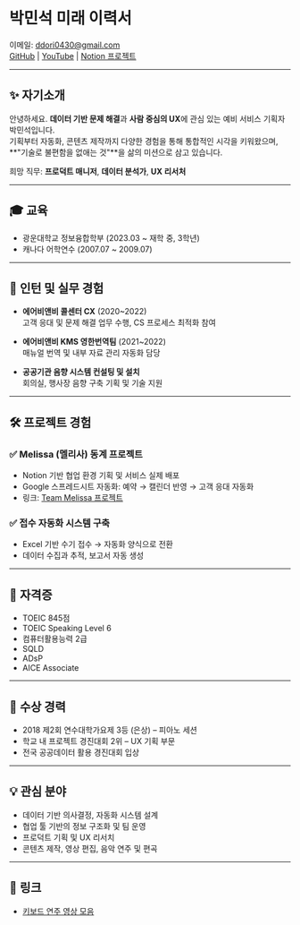 # 박민석 미래 이력서

이메일: [ddori0430@gmail.com](mailto:ddori0430@gmail.com)  
[GitHub](https://github.com/type-types) | [YouTube](https://www.youtube.com/@type_types) | [Notion 프로젝트](https://www.notion.so/Team-Melissa-Melissa-16b4d4feddec8030bcccd02e0edfeadf?pvs=21)

---

## ✨ 자기소개

안녕하세요. **데이터 기반 문제 해결**과 **사람 중심의 UX**에 관심 있는 예비 서비스 기획자 박민석입니다.  
기획부터 자동화, 콘텐츠 제작까지 다양한 경험을 통해 통합적인 시각을 키워왔으며,  
**"기술로 불편함을 없애는 것"**을 삶의 미션으로 삼고 있습니다.  

희망 직무: **프로덕트 매니저**, **데이터 분석가**, **UX 리서처**

---

## 🎓 교육

- 광운대학교 정보융합학부 (2023.03 ~ 재학 중, 3학년)
- 캐나다 어학연수 (2007.07 ~ 2009.07)

---

## 🧪 인턴 및 실무 경험

- **에어비앤비 콜센터 CX** (2020~2022)  
  고객 응대 및 문제 해결 업무 수행, CS 프로세스 최적화 참여

- **에어비앤비 KMS 영한번역팀** (2021~2022)  
  매뉴얼 번역 및 내부 자료 관리 자동화 담당

- **공공기관 음향 시스템 컨설팅 및 설치**  
  회의실, 행사장 음향 구축 기획 및 기술 지원

---

## 🛠 프로젝트 경험

### ✅ Melissa (멜리사) 동계 프로젝트  
- Notion 기반 협업 환경 기획 및 서비스 실제 배포  
- Google 스프레드시트 자동화: 예약 → 캘린더 반영 → 고객 응대 자동화  
- 링크: [Team Melissa 프로젝트](https://www.notion.so/Team-Melissa-Melissa-16b4d4feddec8030bcccd02e0edfeadf?pvs=21)

### ✅ 접수 자동화 시스템 구축  
- Excel 기반 수기 접수 → 자동화 양식으로 전환  
- 데이터 수집과 추적, 보고서 자동 생성

---

## 📜 자격증

- TOEIC 845점  
- TOEIC Speaking Level 6  
- 컴퓨터활용능력 2급
- SQLD
- ADsP
- AICE Associate

---

## 🏅 수상 경력

- 2018 제2회 연수대학가요제 3등 (은상) – 피아노 세션  
- 학교 내 프로젝트 경진대회 2위 – UX 기획 부문  
- 전국 공공데이터 활용 경진대회 입상

---

## 💡 관심 분야

- 데이터 기반 의사결정, 자동화 시스템 설계  
- 협업 툴 기반의 정보 구조화 및 팀 운영  
- 프로덕트 기획 및 UX 리서치  
- 콘텐츠 제작, 영상 편집, 음악 연주 및 편곡

---

## 🎥 링크
- [키보드 연주 영상 모음](https://www.youtube.com/watch?v=R8p85z0Z8gs&list=PLmYlvqe0_HiqdW0vUHfyipQLF8wZd-NtI&ab_channel=14fret2)
